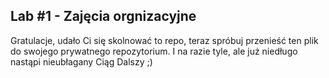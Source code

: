 ## Lab #1 - Zajęcia orgnizacyjne

Gratulacje, udało Ci się skolnować to repo, teraz spróbuj przenieść ten plik do swojego prywatnego repozytorium.
I na razie tyle, ale już niedługo nastąpi nieubłagany Ciąg Dalszy ;)
